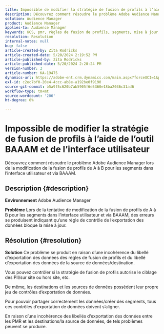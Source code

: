 ```yaml
---
title: Impossible de modifier la stratégie de fusion de profils à l’aide de l’outil BAAAM et de l’interface utilisateur
description: Découvrez comment résoudre le problème Adobe Audience Manager lors de la modification de la fusion de profils de A à B pour les segments dans l’interface utilisateur et via BAAAM.
solution: Audience Manager
product: Audience Manager
applies-to: Audience Manager
keywords: KCS, pmr, règles de fusion de profils, segments, mise à jour, modification, AAM FAQ, Adobe Audience Manager, impossible de modifier, outil BAAAM
resolution: Resolution
internal-notes: null
bug: false
article-created-by: Zita Rodricks
article-created-date: 5/20/2024 2:19:52 PM
article-published-by: Zita Rodricks
article-published-date: 5/20/2024 2:20:24 PM
version-number: 3
article-number: KA-19475
dynamics-url: https://adobe-ent.crm.dynamics.com/main.aspx?forceUCI=1&pagetype=entityrecord&etn=knowledgearticle&id=7f22d003-b416-ef11-9f8a-6045bd026dc7
exl-id: c2ec7bf0-20e4-4ccc-ab8e-a192be0f9190
source-git-commit: b5a9f5c620b7ab5905f6e5360e18ba2036c31ad6
workflow-type: tm+mt
source-wordcount: '206'
ht-degree: 0%

---
```


# Impossible de modifier la stratégie de fusion de profils à l’aide de l’outil BAAAM et de l’interface utilisateur


Découvrez comment résoudre le problème Adobe Audience Manager lors de la modification de la fusion de profils de A à B pour les segments dans l’interface utilisateur et via BAAAM.

## Description {#description}


<b>Environnement</b>
Adobe Audience Manager

<b>Problème</b>
Lors de la tentative de modification de la fusion de profils de A à B pour les segments dans l’interface utilisateur et via BAAAM, des erreurs se produisent indiquant qu’une règle de contrôle de l’exportation des données bloque la mise à jour.


## Résolution {#resolution}


<b>Solution</b>
Ce problème se produit en raison d’une incohérence du libellé d’exportation des données des règles de fusion de profils et du libellé d’exportation des données de la source de données/destination.

Vous pouvez contrôler si la stratégie de fusion de profils autorise le ciblage des PII/sur site ou hors site, etc.

De même, les destinations et les sources de données possèdent leur propre jeu de contrôles d’exportation de données.

Pour pouvoir partager correctement les données/créer des segments, tous ces contrôles d’exportation de données doivent s’aligner.

En raison d’une incohérence des libellés d’exportation des données entre les PMR et les destinations/la source de données, de tels problèmes peuvent se produire.
